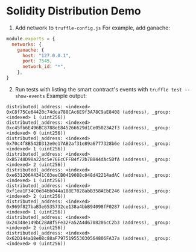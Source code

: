 Solidity Distribution Demo
============================

1. Add network to ```truffle-config.js```
   For example, add ganache:

```javascript
module.exports = {
  networks: {
    ganache: {
      host: "127.0.0.1",
      port: 7545,       
      network_id: "*",  
    },
}
```

2. Run tests with listing the smart contract's events with ```truffle test --show-events```
   Example output:

```
distributed(_address: <indexed> 0xC8f75Ce64420c74dea788CAc6E9f3A78C9aE8408 (address), _group: <indexed> 1 (uint256))
distributed(_address: <indexed> 0xc45fb6E496BC8788eE845266629d1Ce05023A2f3 (address), _group: <indexed> 0 (uint256))
distributed(_address: <indexed> 0x70c4f8B542D312e0e17AB2af31e89a6777328b6e (address), _group: <indexed> 1 (uint256))
distributed(_address: <indexed> 0xB5748D98a224c5e76EcCFFB4f72b7B844dAc5DfA (address), _group: <indexed> 2 (uint256))
distributed(_address: <indexed> 0xe631206A4341C03eeCB0419088c048d42214adAC (address), _group: <indexed> 1 (uint256))
distributed(_address: <indexed> 0xf1ea1F34C0e84bb044a188E7028abB358AEbE246 (address), _group: <indexed> 2 (uint256))
distributed(_address: <indexed> 0x969f827baB3e6535732ce138a4bbB94098fF0287 (address), _group: <indexed> 1 (uint256))
distributed(_address: <indexed> 0x24348e149bC28ABf5Fe32Fa52A4d6708286cC2b3 (address), _group: <indexed> 2 (uint256))
distributed(_address: <indexed> 0x62D144a18e08c88aF797519553030564806FA37a (address), _group: <indexed> 0 (uint256))
```